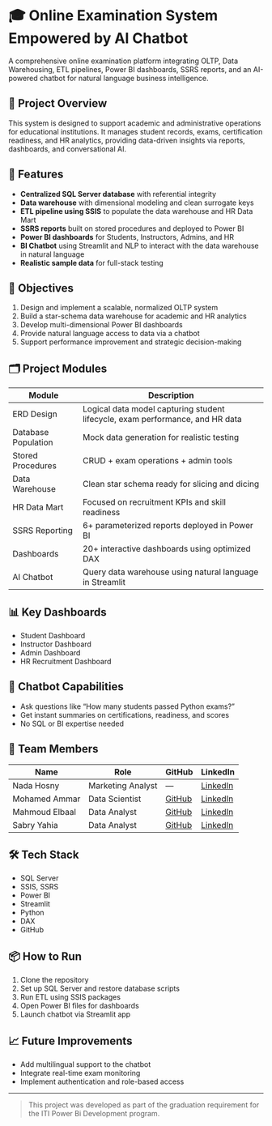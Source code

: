 # 🎓 Online Examination System Empowered by AI Chatbot

A comprehensive online examination platform integrating OLTP, Data Warehousing, ETL pipelines, Power BI dashboards, SSRS reports, and an AI-powered chatbot for natural language business intelligence.

## 📌 Project Overview

This system is designed to support academic and administrative operations for educational institutions. It manages student records, exams, certification readiness, and HR analytics, providing data-driven insights via reports, dashboards, and conversational AI.

## 🚀 Features

- **Centralized SQL Server database** with referential integrity
- **Data warehouse** with dimensional modeling and clean surrogate keys
- **ETL pipeline using SSIS** to populate the data warehouse and HR Data Mart
- **SSRS reports** built on stored procedures and deployed to Power BI
- **Power BI dashboards** for Students, Instructors, Admins, and HR
- **BI Chatbot** using Streamlit and NLP to interact with the data warehouse in natural language
- **Realistic sample data** for full-stack testing

## 🧠 Objectives

1. Design and implement a scalable, normalized OLTP system
2. Build a star-schema data warehouse for academic and HR analytics
3. Develop multi-dimensional Power BI dashboards
4. Provide natural language access to data via a chatbot
5. Support performance improvement and strategic decision-making

## 🗂️ Project Modules

| Module              | Description                                                                 |
|---------------------|-----------------------------------------------------------------------------|
| ERD Design          | Logical data model capturing student lifecycle, exam performance, and HR data |
| Database Population | Mock data generation for realistic testing                                  |
| Stored Procedures   | CRUD + exam operations + admin tools                                        |
| Data Warehouse      | Clean star schema ready for slicing and dicing                              |
| HR Data Mart        | Focused on recruitment KPIs and skill readiness                             |
| SSRS Reporting      | 6+ parameterized reports deployed in Power BI                               |
| Dashboards          | 20+ interactive dashboards using optimized DAX                              |
| AI Chatbot          | Query data warehouse using natural language in Streamlit                    |

## 📊 Key Dashboards

- Student Dashboard
- Instructor Dashboard
- Admin Dashboard
- HR Recruitment Dashboard

## 🤖 Chatbot Capabilities

- Ask questions like “How many students passed Python exams?”
- Get instant summaries on certifications, readiness, and scores
- No SQL or BI expertise needed

## 👥 Team Members

| Name                     | Role               | GitHub                                | LinkedIn                                         |
|--------------------------|--------------------|----------------------------------------|--------------------------------------------------|
| Nada Hosny               | Marketing Analyst  | —                                      | [LinkedIn](https://www.linkedin.com/in/nada-hosny/) |
| Mohamed Ammar           | Data Scientist     | [GitHub](https://github.com/MohamedAmmarAI) | [LinkedIn](http://www.linkedin.com/in/mohamed-ammar1) |
| Mahmoud Elbaal          | Data Analyst       | [GitHub](https://github.com/MahmoudElbaal) | [LinkedIn](https://www.linkedin.com/in/mahmoudelbaal) |
| Sabry Yahia             | Data Analyst       | [GitHub](https://github.com/SabryYahia) | [LinkedIn](https://www.linkedin.com/in/sabry-yahia-0b76102b3/) |

## 🛠️ Tech Stack

- SQL Server
- SSIS, SSRS
- Power BI
- Streamlit
- Python
- DAX
- GitHub

## 📦 How to Run

1. Clone the repository
2. Set up SQL Server and restore database scripts
3. Run ETL using SSIS packages
4. Open Power BI files for dashboards
5. Launch chatbot via Streamlit app

## 📈 Future Improvements

- Add multilingual support to the chatbot
- Integrate real-time exam monitoring
- Implement authentication and role-based access

---

> This project was developed as part of the graduation requirement for the ITI Power Bi Development program.
